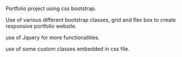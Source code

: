 Portfolio project using css bootstrap.

Use of various different bootstrap classes, grid and flex box to create responsive portfolio website.

use of Jquery for more functionalities.

 use of some custom classes embedded in css file.